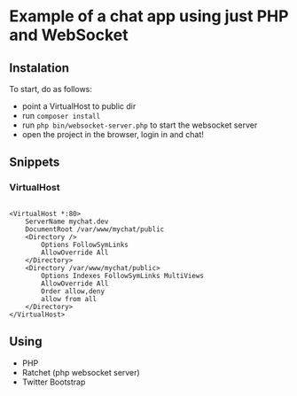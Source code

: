 # Example of a chat app using just PHP and WebSocket

## Instalation
To start, do as follows:

* point a VirtualHost to public dir
* run <code>composer install</code> 
* run <code>php bin/websocket-server.php</code> to start the websocket server
* open the project in the browser, login in and chat!

## Snippets
### VirtualHost
<code>
&lt;VirtualHost *:80&gt;
    ServerName mychat.dev
    DocumentRoot /var/www/mychat/public
    &ltDirectory /&gt;
        Options FollowSymLinks
        AllowOverride All
    &lt;/Directory&gt;
    &lt;Directory /var/www/mychat/public&gt;
        Options Indexes FollowSymLinks MultiViews
        AllowOverride All
        Order allow,deny
        allow from all
    &lt;/Directory&gt;
&lt;/VirtualHost&gt;
</code>

## Using
* PHP
* Ratchet (php websocket server)
* Twitter Bootstrap
